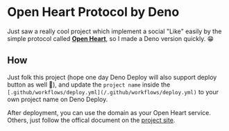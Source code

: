 # Open Heart Protocol by Deno

Just saw a really cool project which implement a social "Like" easily by the simple protocol called [**Open Heart**](https://openheart.fyi/), so I made a Deno version quickly. 😁

## How

Just folk this project (hope one day Deno Deploy will also support deploy button as well 🤞), and update the `project name` inside the `[.github/workflows/deploy.yml](/.github/workflows/deploy.yml)` to your own project name on Deno Deploy.

After deployment, you can use the domain as your Open Heart service. Others, just follow the offical document on the [project site](https://github.com/dddddddddzzzz/OpenHeart).